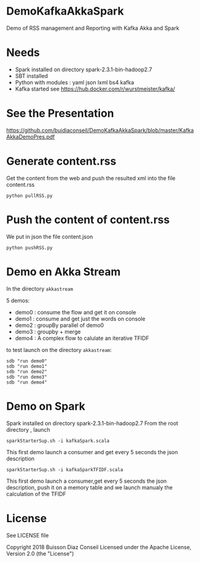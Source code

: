 # DemoKafkaAkkaSpark
Demo of RSS management and Reporting with Kafka Akka and Spark

# Needs 
- Spark installed on directory spark-2.3.1-bin-hadoop2.7
- SBT installed
- Python with modules : yaml json lxml bs4 kafka
- Kafka started
    see https://hub.docker.com/r/wurstmeister/kafka/

# See the Presentation
https://github.com/buidiaconseil/DemoKafkaAkkaSpark/blob/master/KafkaAkkaDemoPres.pdf

# Generate content.rss
Get the content from the web and push the resulted xml into the file content.rss

    python pullRSS.py

# Push the content of content.rss
We put in json the file content.json

    python pushRSS.py

# Demo en Akka Stream
In the directory `akkastream`

5 demos:
- demo0 : consume the flow and get it on console
- demo1 : consume and get just the words on console
- demo2 : groupBy parallel of demo0
- demo3 : groupby + merge
- demo4 : A complex flow to calulate an iterative TFIDF

to test launch on the directory `akkastream`:

    sdb "run demo0"
    sdb "run demo1"
    sdb "run demo2"
    sdb "run demo3"
    sdb "run demo4"

# Demo on Spark
Spark installed on directory spark-2.3.1-bin-hadoop2.7
From the root directory , launch 

    sparkStarterSup.sh -i kafkaSpark.scala

This first demo launch a consumer and get every 5 seconds the json description

    sparkStarterSup.sh -i kafkaSparkTFIDF.scala
    
This first demo launch a consumer,get every 5 seconds the json description, push it on a memory table and we launch manualy the calculation of the TFIDF

# License
See LICENSE file

 Copyright 2018 Buisson Diaz Conseil
  Licensed under the Apache License, Version 2.0 (the "License")






